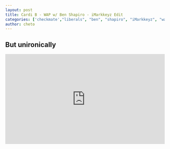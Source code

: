 ```yaml
---
layout: post
title: Cardi B - WAP w/ Ben Shapiro - iMarkkeyz Edit
categories: ['checkmate',"liberals", "ben", "shapiro", "iMarkkeyz", "wap", "cardi"]
author: cheto
---
```


## But unironically
<style>.embed-container { position: relative; padding-bottom: 56.25%; height: 0; overflow: hidden; max-width: 100%; } .embed-container iframe, .embed-container object, .embed-container embed { position: absolute; top: 0; left: 0; width: 100%; height: 100%; }</style><div class='embed-container'><iframe src='https://www.youtube.com/embed/BVco0KHQei4' frameborder='0' allowfullscreen></iframe></div>
